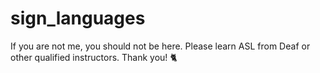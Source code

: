 # sign_languages

If you are not me, you should not be here. Please learn ASL from Deaf or other qualified instructors. Thank you! :cat2:
